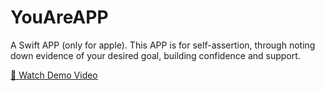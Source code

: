 # YouAreAPP
A Swift APP (only for apple). This APP is for self-assertion, through noting down evidence of your desired goal, building confidence and support.

[🎥 Watch Demo Video](https://github.com/Lisa-Qu/YouAreAPP/releases/download/v1.0/demo.mp4)
